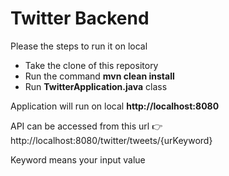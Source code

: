 # Twitter Backend

Please the steps to run it on local

* Take the clone of this repository
* Run the command  **mvn clean install**
* Run **TwitterApplication.java** class  


Application will run on local **http://localhost:8080**

API can be accessed from this url 👉 http://localhost:8080/twitter/tweets/{urKeyword}

Keyword means your input value
